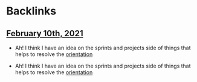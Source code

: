 
# Backlinks
## [February 10th, 2021](<February 10th, 2021.md>)
- Ah! I think I have an idea on the sprints and projects side of things that helps to resolve the [orientation](<orientation.md>)

- Ah! I think I have an idea on the sprints and projects side of things that helps to resolve the [orientation](<orientation.md>)

